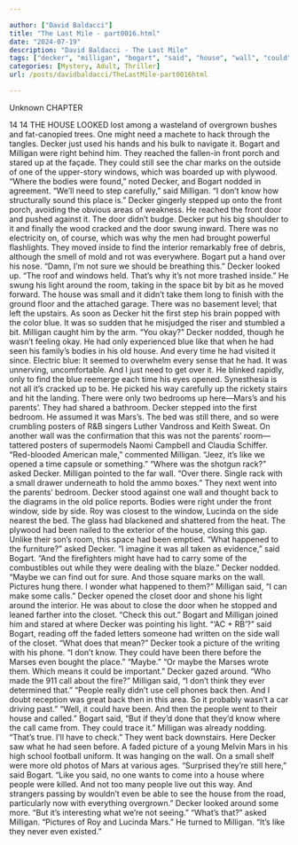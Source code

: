 ```yaml
---

author: ["David Baldacci"]
title: "The Last Mile - part0016.html"
date: "2024-07-19"
description: "David Baldacci - The Last Mile"
tags: ["decker", "milligan", "bogart", "said", "house", "wall", "could", "door", "one", "front", "window", "around", "blue", "like", "back", "side", "picture", "people", "looked", "need", "still", "body", "nodded", "know", "find"]
categories: [Mystery, Adult, Thriller]
url: /posts/davidbaldacci/TheLastMile-part0016html

---
```



Unknown
CHAPTER
14
14
THE HOUSE LOOKED lost among a wasteland of overgrown bushes and fat-canopied trees. One might need a machete to hack through the tangles.
Decker just used his hands and his bulk to navigate it. Bogart and Milligan were right behind him.
They reached the fallen-in front porch and stared up at the façade. They could still see the char marks on the outside of one of the upper-story windows, which was boarded up with plywood.
“Where the bodies were found,” noted Decker, and Bogart nodded in agreement.
“We’ll need to step carefully,” said Milligan. “I don’t know how structurally sound this place is.”
Decker gingerly stepped up onto the front porch, avoiding the obvious areas of weakness. He reached the front door and pushed against it. The door didn’t budge.
Decker put his big shoulder to it and finally the wood cracked and the door swung inward. There was no electricity on, of course, which was why the men had brought powerful flashlights.
They moved inside to find the interior remarkably free of debris, although the smell of mold and rot was everywhere.
Bogart put a hand over his nose. “Damn, I’m not sure we should be breathing this.”
Decker looked up. “The roof and windows held. That’s why it’s not more trashed inside.”
He swung his light around the room, taking in the space bit by bit as he moved forward.
The house was small and it didn’t take them long to finish with the ground floor and the attached garage. There was no basement level; that left the upstairs.
As soon as Decker hit the first step his brain popped with the color blue. It was so sudden that he misjudged the riser and stumbled a bit. Milligan caught him by the arm.
“You okay?”
Decker nodded, though he wasn’t feeling okay.
He had only experienced blue like that when he had seen his family’s bodies in his old house. And every time he had visited it since.
Electric blue: It seemed to overwhelm every sense that he had. It was unnerving, uncomfortable.
And I just need to get over it.
He blinked rapidly, only to find the blue reemerge each time his eyes opened.
Synesthesia is not all it’s cracked up to be.
He picked his way carefully up the rickety stairs and hit the landing.
There were only two bedrooms up here—Mars’s and his parents’. They had shared a bathroom.
Decker stepped into the first bedroom. He assumed it was Mars’s. The bed was still there, and so were crumbling posters of R&B singers Luther Vandross and Keith Sweat. On another wall was the confirmation that this was not the parents’ room—tattered posters of supermodels Naomi Campbell and Claudia Schiffer.
“Red-blooded American male,” commented Milligan. “Jeez, it’s like we opened a time capsule or something.”
“Where was the shotgun rack?” asked Decker.
Milligan pointed to the far wall. “Over there. Single rack with a small drawer underneath to hold the ammo boxes.”
They next went into the parents’ bedroom.
Decker stood against one wall and thought back to the diagrams in the old police reports. Bodies were right under the front window, side by side. Roy was closest to the window, Lucinda on the side nearest the bed. The glass had blackened and shattered from the heat. The plywood had been nailed to the exterior of the house, closing this gap.
Unlike their son’s room, this space had been emptied.
“What happened to the furniture?” asked Decker.
“I imagine it was all taken as evidence,” said Bogart. “And the firefighters might have had to carry some of the combustibles out while they were dealing with the blaze.”
Decker nodded. “Maybe we can find out for sure. And those square marks on the wall. Pictures hung there. I wonder what happened to them?”
Milligan said, “I can make some calls.”
Decker opened the closet door and shone his light around the interior. He was about to close the door when he stopped and leaned farther into the closet.
“Check this out.”
Bogart and Milligan joined him and stared at where Decker was pointing his light.
“‘AC + RB’?” said Bogart, reading off the faded letters someone had written on the side wall of the closet. “What does that mean?”
Decker took a picture of the writing with his phone. “I don’t know. They could have been there before the Marses even bought the place.”
“Maybe.”
“Or maybe the Marses wrote them. Which means it could be important.” Decker gazed around. “Who made the 911 call about the fire?”
Milligan said, “I don’t think they ever determined that.”
“People really didn’t use cell phones back then. And I doubt reception was great back then in this area. So it probably wasn’t a car driving past.”
“Well, it could have been. And then the people went to their house and called.”
Bogart said, “But if they’d done that they’d know where the call came from. They could trace it.”
Milligan was already nodding. “That’s true. I’ll have to check.”
They went back downstairs.
Here Decker saw what he had seen before. A faded picture of a young Melvin Mars in his high school football uniform. It was hanging on the wall. On a small shelf were more old photos of Mars at various ages.
“Surprised they’re still here,” said Bogart.
“Like you said, no one wants to come into a house where people were killed. And not too many people live out this way. And strangers passing by wouldn’t even be able to see the house from the road, particularly now with everything overgrown.”
Decker looked around some more.
“But it’s interesting what we’re not seeing.”
“What’s that?” asked Milligan.
“Pictures of Roy and Lucinda Mars.” He turned to Milligan. “It’s like they never even existed.”
